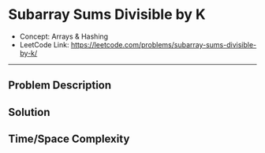 # Subarray Sums Divisible by K

- Concept: Arrays & Hashing
- LeetCode Link: https://leetcode.com/problems/subarray-sums-divisible-by-k/

---

## Problem Description

## Solution

## Time/Space Complexity

